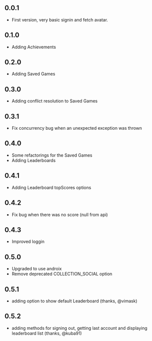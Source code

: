 ## 0.0.1

* First version, very basic signin and fetch avatar.

## 0.1.0

* Adding Achievements

## 0.2.0

* Adding Saved Games

## 0.3.0

* Adding conflict resolution to Saved Games

## 0.3.1

* Fix concurrency bug when an unexpected exception was thrown

## 0.4.0

* Some refactorings for the Saved Games
* Adding Leaderboards

## 0.4.1

* Adding Leaderboard topScores options

## 0.4.2

* Fix bug when there was no score (null from api)

## 0.4.3

* Improved loggin

## 0.5.0

* Upgraded to use androix
* Remove deprecated COLLECTION_SOCIAL option

## 0.5.1

* adding option to show default Leaderboard (thanks, @vimask)

## 0.5.2

* adding methods for signing out, getting last account and displaying leaderboard list (thanks, @kuba91)
